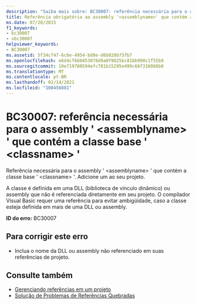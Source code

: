 ```yaml
---
description: "Saiba mais sobre: BC30007: referência necessária para o assembly ' <assemblyname> ' que contém a classe base ' <classname> '"
title: Referência obrigatória ao assembly '<assemblyname>' que contém a classe base '<classname>'
ms.date: 07/20/2015
f1_keywords:
- bc30007
- vbc30007
helpviewer_keywords:
- BC30007
ms.assetid: 5f34cf47-6c6e-4954-bd8e-d6b020b75fb7
ms.openlocfilehash: e6d4cf660453078d9a0f9825bc81bb990c1f55b9
ms.sourcegitcommit: 10e719780594efc781b15295e499c66f316068b8
ms.translationtype: MT
ms.contentlocale: pt-BR
ms.lasthandoff: 02/14/2021
ms.locfileid: "100456881"
---
```

# <a name="bc30007-reference-required-to-assembly-assemblyname-containing-the-base-class-classname"></a>BC30007: referência necessária para o assembly ' \<assemblyname> ' que contém a classe base ' \<classname> '

Referência necessária para o assembly ' \<assemblyname> ' que contém a classe base ' \<classname> '. Adicione um ao seu projeto.

 A classe é definida em uma DLL (biblioteca de vínculo dinâmico) ou assembly que não é referenciada diretamente em seu projeto. O compilador Visual Basic requer uma referência para evitar ambigüidade, caso a classe esteja definida em mais de uma DLL ou assembly.

 **ID do erro:** BC30007

## <a name="to-correct-this-error"></a>Para corrigir este erro

- Inclua o nome da DLL ou assembly não referenciado em suas referências de projeto.

## <a name="see-also"></a>Consulte também

- [Gerenciando referências em um projeto](/visualstudio/ide/managing-references-in-a-project)
- [Solução de Problemas de Referências Quebradas](/visualstudio/ide/troubleshooting-broken-references)
